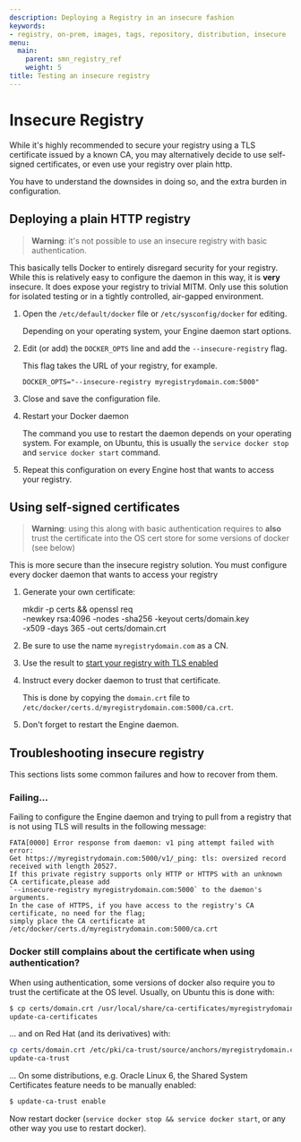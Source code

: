 ```yaml
---
description: Deploying a Registry in an insecure fashion
keywords:
- registry, on-prem, images, tags, repository, distribution, insecure
menu:
  main:
    parent: smn_registry_ref
    weight: 5
title: Testing an insecure registry
---
```


# Insecure Registry

While it's highly recommended to secure your registry using a TLS certificate
issued by a known CA, you may alternatively decide to use self-signed
certificates, or even use your registry over plain http.

You have to understand the downsides in doing so, and the extra burden in
configuration.

## Deploying a plain HTTP registry

> **Warning**: it's not possible to use an insecure registry with basic authentication.

This basically tells Docker to entirely disregard security for your registry.
While this is relatively easy to configure the daemon in this way, it is
**very** insecure. It does expose your registry to trivial MITM. Only use this
solution for isolated testing or in a tightly controlled, air-gapped
environment.

1. Open the `/etc/default/docker` file or `/etc/sysconfig/docker` for editing.

    Depending on your operating system, your Engine daemon start options.

2. Edit (or add) the `DOCKER_OPTS` line and add the `--insecure-registry` flag.

    This flag takes the URL of your registry, for example.

    `DOCKER_OPTS="--insecure-registry myregistrydomain.com:5000"`

3. Close and save the configuration file.

4. Restart your Docker daemon

    The command you use to restart the daemon depends on your operating system.
    For example, on Ubuntu, this is usually the `service docker stop` and `service
    docker start` command.

5. Repeat this configuration on every Engine host that wants to access your registry.


## Using self-signed certificates

> **Warning**: using this along with basic authentication requires to **also** trust the certificate into the OS cert store for some versions of docker (see below)

This is more secure than the insecure registry solution.  You must configure every docker daemon that wants to access your registry

1. Generate your own certificate:

    mkdir -p certs && openssl req \
      -newkey rsa:4096 -nodes -sha256 -keyout certs/domain.key \
      -x509 -days 365 -out certs/domain.crt

2. Be sure to use the name `myregistrydomain.com` as a CN.

3. Use the result to [start your registry with TLS enabled](./deploying.md#get-a-certificate)

4. Instruct every docker daemon to trust that certificate.

    This is done by copying the `domain.crt` file to `/etc/docker/certs.d/myregistrydomain.com:5000/ca.crt`.

5. Don't forget to restart the Engine daemon.

## Troubleshooting insecure registry

This sections lists some common failures and how to recover from them.

### Failing...

Failing to configure the Engine daemon and trying to pull from a registry that is not using
TLS will results in the following message:

```
FATA[0000] Error response from daemon: v1 ping attempt failed with error:
Get https://myregistrydomain.com:5000/v1/_ping: tls: oversized record received with length 20527.
If this private registry supports only HTTP or HTTPS with an unknown CA certificate,please add
`--insecure-registry myregistrydomain.com:5000` to the daemon's arguments.
In the case of HTTPS, if you have access to the registry's CA certificate, no need for the flag;
simply place the CA certificate at /etc/docker/certs.d/myregistrydomain.com:5000/ca.crt
```

### Docker still complains about the certificate when using authentication?

When using authentication, some versions of docker also require you to trust the certificate at the OS level. Usually, on Ubuntu this is done with:

```bash
$ cp certs/domain.crt /usr/local/share/ca-certificates/myregistrydomain.com.crt
update-ca-certificates
```

... and on Red Hat (and its derivatives) with:

```bash
cp certs/domain.crt /etc/pki/ca-trust/source/anchors/myregistrydomain.com.crt
update-ca-trust
```

... On some distributions, e.g. Oracle Linux 6, the Shared System Certificates feature needs to be manually enabled:

```bash
$ update-ca-trust enable
```

Now restart docker (`service docker stop && service docker start`, or any other way you use to restart docker).
